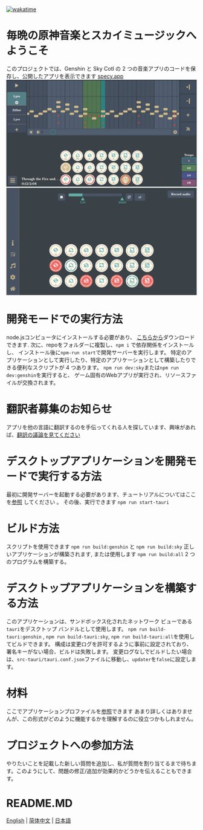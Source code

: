 [![wakatime](https://wakatime.com/badge/user/f0147aa6-69b8-4142-806c-050d6fee026e/project/68da356a-cd0b-40cb-996c-0799e406179f.svg)](https://wakatime.com/badge/user/f0147aa6-69b8-4142-806c-050d6fee026e/project/68da356a-cd0b-40cb-996c-0799e406179f)
# 毎晩の原神音楽とスカイミュージックへようこそ
このプロジェクトでは、Genshin と Sky Cotl の 2 つの音楽アプリのコードを保存し、公開したアプリを表示できます [specy.app](https://specy.app)
![Composer](docs/assets/composer.webp)
![Player](docs/assets/player.webp)

# 開発モードでの実行方法
node.jsコンピュータにインストールする必要があり、 [こちらから](https://nodejs.org/en/)ダウンロードできます.
次に、repoをフォルダーに複製し、`npm i` で依存関係をインストールし、
インストール後に`npm-run start`で開発サーバーを実行します。
特定のアプリケーションとして実行したり、特定のアプリケーションとして構築したりできる便利なスクリプトが 4 つあります。
`npm run dev:sky`または`npm run dev:genshin`を実行すると、
ゲーム固有のWebアプリが実行され、リソースファイルが交換されます。

# 翻訳者募集のお知らせ
アプリを他の言語に翻訳するのを手伝ってくれる人を探しています、興味があれば、[翻訳の議論を見てください](https://github.com/Specy/genshin-music/discussions/52)

# デスクトップアプリケーションを開発モードで実行する方法
最初に開発サーバーを起動する必要があります、チュートリアルについてはここを[参照](#how-to-run-in-dev-mode) してください 。
その後、実行できます `npm run start-tauri`

# ビルド方法
スクリプトを使用できます `npm run build:genshin` と `npm run build:sky` 正しいアプリケーションが構築されます, または使用します `npm run build:all` 2 つのプログラムを構築する。

# デスクトップアプリケーションを構築する方法
このアプリケーションは、サンドボックス化されたネットワーク ビューである`tauri`をデスクトップ バンドルとして使用します。
`npm run build-tauri:genshin` , `npm run build-tauri:sky`, `npm run build-tauri:all`を使用してビルドできます。 
構成は変更ログを許可するように事前に設定されており、署名キーがない場合、ビルドは失敗します。
変更ログなしでビルドしたい場合は、`src-tauri/tauri.conf.json`ファイルに移動し、`updater`を`false`に設定します。

# 材料
ここでアプリケーションプロファイルを[参照](https://github.com/Specy/genshin-music/wiki)できます
あまり詳しくはありませんが、この形式がどのように機能するかを理解するのに役立つかもしれません。

# プロジェクトへの参加方法
やりたいことを記載した新しい質問を追加し、私が質問を割り当てるまで待ちます。このようにして、問題の修正/追加が効果的かどうかを伝えることもできます。

# README.MD
<a href="./README.md">English</a> | <a href="./README-ZH.md">简体中文</a> | <a href="./README-JP.md">日本語</a> 

